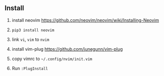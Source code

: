 ## Install

1. install neovim
https://github.com/neovim/neovim/wiki/Installing-Neovim

2. `pip3 install neovim`

3. link `vi`, `vim` to `nvim`

4. install vim-plug
https://github.com/junegunn/vim-plug

5. copy vimrc to `~/.config/nvim/init.vim`

6. Run `:PlugInstall`
